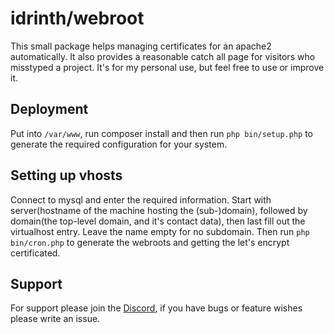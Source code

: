 # idrinth/webroot

This small package helps managing certificates for an apache2 automatically. It also provides a reasonable catch all page for visitors who misstyped a project. It's for my personal use, but feel free to use or improve it.

## Deployment

Put into `/var/www`, run composer install and then run `php bin/setup.php` to generate the required configuration for your system.

## Setting up vhosts

Connect to mysql and enter the required information. Start with server(hostname of the machine hosting the (sub-)domain), followed by domain(the top-level domain, and it's contact data), then last fill out the virtualhost entry. Leave the name empty for no subdomain. Then run `php bin/cron.php` to generate the webroots and getting the let's encrypt certificated.

## Support

For support please join the [Discord](https://discord.gg/xHSF8CGPTh), if you have bugs or feature wishes please write an issue.
